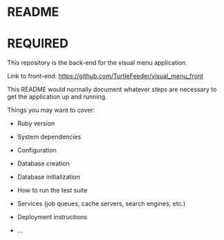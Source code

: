 # README

# REQUIRED
This repository is the back-end for the visual menu application.

Link to front-end: https://github.com/TurtleFeeder/visual_menu_front


This README would normally document whatever steps are necessary to get the
application up and running.

Things you may want to cover:

* Ruby version

* System dependencies

* Configuration

* Database creation

* Database initialization

* How to run the test suite

* Services (job queues, cache servers, search engines, etc.)

* Deployment instructions

* ...
